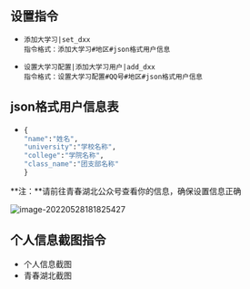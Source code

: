 ## 设置指令

- ```
  添加大学习|set_dxx
  指令格式：添加大学习#地区#json格式用户信息
  ```

- ```
  设置大学习配置|添加大学习用户|add_dxx
  指令格式：设置大学习配置#QQ号#地区#json格式用户信息
  ```
## json格式用户信息表
- ```py
  {
  "name":"姓名",
  "university":"学校名称",
  "college":"学院名称",
  "class_name":"团支部名称"
  }

**注：**请前往青春湖北公众号查看你的信息，确保设置信息正确

![image-20220528181825427](./images/湖北.png)

## 个人信息截图指令
- 个人信息截图
- 青春湖北截图
